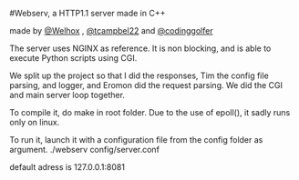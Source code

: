 #Webserv, a HTTP1.1 server made in C++

made by [@Welhox](https://github.com/Welhox) , [@tcampbel22](https://github.com/tcampbel22) and [@codinggolfer](https://github.com/codinggolfer)

The server uses NGINX as reference.
It is non blocking, and is able to execute Python scripts using CGI.


We split up the project so that I did the responses, Tim the config file parsing, and logger, and Eromon did the request parsing.
We did the CGI and main server loop together.

To compile it, do make in root folder.
Due to the use of epoll(), it sadly runs only on linux.

To run it, launch it with a configuration file from the config folder as argument. 
./webserv config/server.conf

default adress is 127.0.0.1:8081
